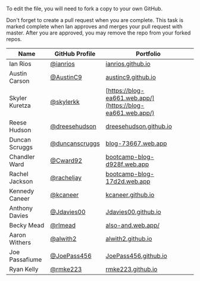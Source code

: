 To edit the file, you will need to fork a copy to your own GitHub.

Don't forget to create a pull request when you are complete. This task is marked complete when Ian approves and merges your pull request with master. After you are approved, you may remove the repo from your forked repos.

| Name | GitHub Profile | Portfolio |
| --- | --- | --- |
| Ian Rios | [@ianrios](https://github.com/ianrios) | [ianrios.github.io](https://ianrios.github.io/) |
| Austin Carson | [@AustinC9](https://github.com/AustinC9) | [austinc9.github.io](https://austinc9.github.io/) |
| Skyler Kuretza | [@skylerkk](https://github.com/skylerkk) | [https://blog-ea661.web.app/](https://blog-ea661.web.app/) |
| Reese Hudson | [@dreesehudson](https://github.com/dreesehudson) | [dreesehudson.github.io](https://dreesehudson.github.io) |
| Duncan Scruggs | [@duncanscruggs](https://github.com/duncanbscruggs) | [blog-73667.web.app](https://blog-73667.web.app/) |
| Chandler Ward | [@Cward92](https://github.com/Cward92) | [bootcamp-blog-d928f.web.app](https://bootcamp-blog-d928f.web.app/) |
| Rachel Jackson | [@racheljay](https://github.com/racheljay) | [bootcamp-blog-17d2d.web.app](https://bootcamp-blog-17d2d.web.app/) |
| Kennedy Caneer | [@kcaneer](https://github.com/kcaneer) | [kcaneer.github.io](https://kcaneer.github.io/) |
| Anthony Davies | [@Jdavies00](https://github.com/Jdavies00) | [Jdavies00.github.io](https://jdavies00.github.io/) |
| Becky Mead | [@rlmead](https://github.com/rlmead) | [also-and.web.app/](https://also-and.web.app/) |
| Aaron Withers | [@alwith2](https://github.com/alwith2) | [alwith2.github.io](https://alwith2.github.io) |
| Joe Passafiume | [@JoePass456](https://github.com/JoePass456) | [JoePass456.github.io](https://JoePass456.github.io/) |
| Ryan Kelly | [@rmke223](https://github.com/Rmke223) | [rmke223.github.io](https://react-blog-47114.web.app/) |
